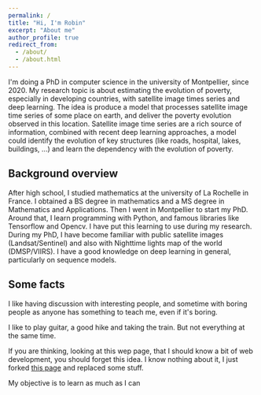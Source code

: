```yaml
---
permalink: /
title: "Hi, I'm Robin"
excerpt: "About me"
author_profile: true
redirect_from: 
  - /about/
  - /about.html
---
```


I'm doing a PhD in computer science in the university of Montpellier, since 2020. My research topic is about estimating the evolution of poverty, especially in developing countries, with satellite image times series and deep learning. The idea is produce a model that processes satellite image time series of some place on earth, and deliver the poverty evolution observed in this location. Satellite image time series are a rich source of information, combined with recent deep learning approaches, a model could identify the evolution of key structures (like roads, hospital, lakes, buildings, ...) and learn the dependency with the evolution of poverty.


## Background overview

After high school, I studied mathematics at the university of La Rochelle in France. I obtained a BS degree in mathematics and a MS degree in Mathematics and Applications. Then I went in Montpellier to start my PhD.
Around that, I learn programming with Python, and famous libraries like Tensorflow and Opencv. I have put this learning to use during my research. 
During my PhD, I have become familiar with public satellite images (Landsat/Sentinel) and also with Nighttime lights map of the world (DMSP/VIIRS). I have a good knowledge on deep learning in general, particularly on sequence models.




## Some facts

I like having discussion with interesting people, and sometime with boring people as anyone has something to teach me, even if it's boring.

I like to play guitar, a good hike and taking the train. But not everything at the same time.

If you are thinking, looking at this wep page, that I should know a bit of web development, you should forget this idea. I know nothing about it, I just forked [this page](https://github.com/academicpages/academicpages.github.io) and replaced some stuff.

My objective is to learn as much as I can
